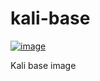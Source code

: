 # kali-base

[![image](https://img.shields.io/docker/v/xtruder/kali-base.svg)](https://hub.docker.com/r/xtruder/kali-base)

Kali base image
